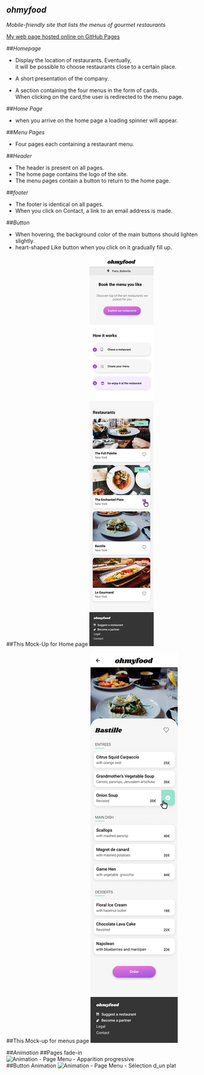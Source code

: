<h2><em>ohmyfood</em></h2>


*Mobile-friendly site that lists the menus of gourmet restaurants*

[My web page hosted online on GitHub Pages](https://shandean.github.io/Ohmyfood/)

##*Homepage*
- Display the location of restaurants. Eventually, <br>it will be possible to choose restaurants close to a certain place.

- A short presentation of the company.

- A section containing the four menus in the form of cards.<br>When clicking on the card,the user is redirected to the menu page.

##*Home Page*
- when you arrive on the home page a loading spinner will appear.

##*Menu Pages*
- Four pages each containing a restaurant menu.

##*Header*
- The header is present on all pages.
- The home page contains the logo of the site.
- The menu pages contain a button to return to the home page.

##*footer*
- The footer is identical on all pages.
- When you click on Contact, a link to an email address is made.

##*Button*
- When hovering, the background color of the main buttons should lighten slightly.
- heart-shaped Like button when you click on it gradually fill up.


##This Mock-Up for Home page
![##*Homepage*](images\maquettes\Homepage.png)
 
##This Mock-up for menus page
![##*MenuPages*](images\maquettes\Menu.png)

##*Animation*
##Pages fade-in
![Animation - Page Menu - Apparition progressive](https://user-images.githubusercontent.com/72860893/101914551-bd455b00-3bc4-11eb-9d7d-4d3197ff71df.gif)  
##Button Animation
![Animation - Page Menu - Sélection d_un plat](https://user-images.githubusercontent.com/72860893/101914623-cf26fe00-3bc4-11eb-8c9d-892ec7d1b1b7.gif) 
